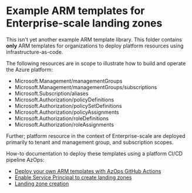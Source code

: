 # Example ARM templates for Enterprise-scale landing zones

This isn't yet another example ARM template library. This folder contains **only** ARM templates for organizations to deploy platform resources using infrastructure-as-code. 

The following resources are in scope to illustrate how to build and operate the Azure platform:

* Microsoft.Management/managementGroups
* Microsoft.Management/managementGroups/subscriptions
* Microsoft.Subscription/aliases
* Microsoft.Authorization/policyDefinitions
* Microsoft.Authorization/policySetDefinitions
* Microsoft.Authorization/policyAssignments
* Microsoft.Authorization/roleDefinitions
* Microsoft.Authorization/roleAssignments

Further; platform resource in the context of Enterprise-scale are deployed primarily to tenant and management group, and subscription scopes.

How-to documentation to deploy these templates using a platform CI/CD pipeline AzOps:  

- [Deploy your own ARM templates with AzOps GitHub Actions](../docs/Deploy/deploy-new-arm.md)
- [Enable Service Principal to create landing zones](https://github.com/Azure/Enterprise-Scale/wiki/Create-Landingzones#enable-service-principal-to-create-landing-zones)
- [Landing zone creation](./landing-zones)

